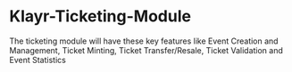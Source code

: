 # Klayr-Ticketing-Module
The ticketing module will have these key features like Event Creation and Management, Ticket Minting, Ticket Transfer/Resale, Ticket Validation and  Event Statistics
